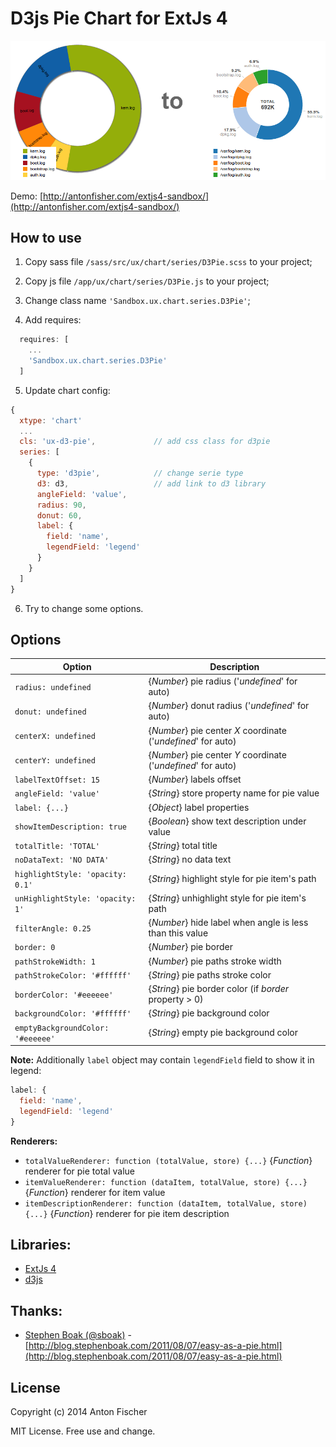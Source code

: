 # D3js Pie Chart for ExtJs 4

![Example pic](https://github.com/antonfisher/extjs-d3pie-chart/raw/master/docs/d3pie-example-1.png)

Demo: [http://antonfisher.com/extjs4-sandbox/](http://antonfisher.com/extjs4-sandbox/)

## How to use

1. Copy sass file `/sass/src/ux/chart/series/D3Pie.scss` to your project;

2. Copy js file `/app/ux/chart/series/D3Pie.js` to your project;

3. Change class name `'Sandbox.ux.chart.series.D3Pie'`;

4. Add requires:
  ```javascript
    requires: [
      ...
      'Sandbox.ux.chart.series.D3Pie'
    ]
  ```

5. Update chart config:

  ```javascript
  {
    xtype: 'chart'
    ...
    cls: 'ux-d3-pie',             // add css class for d3pie
    series: [
      {
        type: 'd3pie',            // change serie type
        d3: d3,                   // add link to d3 library
        angleField: 'value',
        radius: 90,
        donut: 60,
        label: {
          field: 'name',
          legendField: 'legend'
        }
      }
    ]
  }
  ```

6. Try to change some options.

## Options
|Option|Description|
|---|---|
| `radius: undefined` | {_Number_} pie radius ('_undefined_' for auto) |
| `donut: undefined` | {_Number_} donut radius ('_undefined_' for auto) |
| `centerX: undefined` | {_Number_} pie center _X_ coordinate ('_undefined_' for auto) |
| `centerY: undefined` | {_Number_} pie center _Y_ coordinate ('_undefined_' for auto) |
| `labelTextOffset: 15` | {_Number_} labels offset |
| `angleField: 'value'` | {_String_} store property name for pie value |
| `label: {...}` | {_Object_} label properties |
| `showItemDescription: true` | {_Boolean_} show text description under value |
| `totalTitle: 'TOTAL'` | {_String_} total title |
| `noDataText: 'NO DATA'` | {_String_} no data text |
| `highlightStyle: 'opacity: 0.1'` | {_String_} highlight style for pie item's path |
| `unHighlightStyle: 'opacity: 1'` | {_String_} unhighlight style for pie item's path |
| `filterAngle: 0.25` | {_Number_} hide label when angle is less than this value |
| `border: 0` | {_Number_} pie border |
| `pathStrokeWidth: 1` | {_Number_} pie paths stroke width |
| `pathStrokeColor: '#ffffff'` | {_String_} pie paths stroke color |
| `borderColor: '#eeeeee'` | {_String_} pie border color (if _border_ property > 0) |
| `backgroundColor: '#ffffff'` | {_String_} pie background color |
| `emptyBackgroundColor: '#eeeeee'` | {_String_} empty pie background color |

__Note:__ Additionally `label` object may contain `legendField` field to show it in legend:
```javascript
label: {
  field: 'name',
  legendField: 'legend'
}
```

__Renderers:__
* `totalValueRenderer: function (totalValue, store) {...}` {_Function_} renderer for pie total value
* `itemValueRenderer: function (dataItem, totalValue, store) {...}` {_Function_} renderer for item value
* `itemDescriptionRenderer: function (dataItem, totalValue, store) {...}` {_Function_} renderer for pie item description

## Libraries:
* [ExtJs 4](http://www.sencha.com/products/extjs/)
* [d3js](http://d3js.org/)

## Thanks:
* [Stephen Boak (@sboak)](https://github.com/sboak) - [http://blog.stephenboak.com/2011/08/07/easy-as-a-pie.html](http://blog.stephenboak.com/2011/08/07/easy-as-a-pie.html)

## License
Copyright (c) 2014 Anton Fischer

MIT License. Free use and change.
